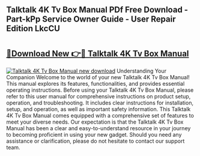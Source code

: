 ## Talktalk 4K Tv Box Manual PDf Free Download - Part-kPp Service Owner Guide - User Repair Edition LkcCU

# <h2><a href="http://cf15616.oget.top/?id=Talktalk+4K+Tv+Box+Manual">🔗Download New 👉🔴 Talktalk 4K Tv Box Manual</a></h2>

[![Talktalk 4K Tv Box Manual new download](https://i.imgur.com/5g1atiW.png)](http://cf15616.oget.top/?id=Talktalk+4K+Tv+Box+Manual)
Understanding Your Companion Welcome to the world of your new Talktalk 4K Tv Box Manual! This manual explores its features, functionalities, and provides essential operating instructions. Before using your Talktalk 4K Tv Box Manual, please refer to this user manual for comprehensive instructions on product setup, operation, and troubleshooting. It includes clear instructions for installation, setup, and operation, as well as important safety information. This Talktalk 4K Tv Box Manual comes equipped with a comprehensive set of features to meet your diverse needs. Our expectation is that the Talktalk 4K Tv Box Manual has been a clear and easy-to-understand resource in your journey to becoming proficient in using your new gadget. Should you need any assistance or clarification, please do not hesitate to contact our support team.

